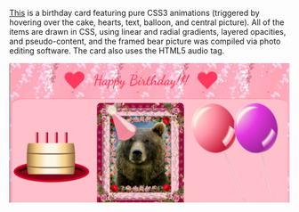 <a href="http://adrianaalter.github.io/Card/">This</a> is a birthday card featuring pure CSS3 animations (triggered by hovering over the cake, hearts, text, balloon, and central picture).  All of the items are drawn in CSS, using linear and radial gradients, layered opacities, and pseudo-content, and the framed bear picture was compiled via photo editing software.  The card also uses the HTML5 audio tag.

<img src="./screenshot.png"></img>
